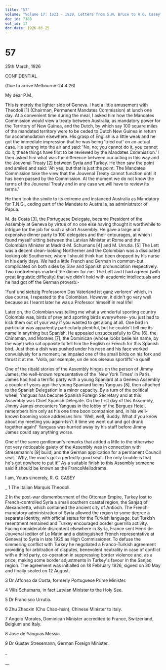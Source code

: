 ```yaml
---
title: "57"
volume: "Volume 17: 1923 - 1929, Letters from S.M. Bruce to R.G. Casey"
doc_id: 7188
vol_id: 17
doc_date: 1926-03-25
---
```


# 57

25th March, 1926

CONFIDENTIAL

(Due to arrive Melbourne-24.4.26)

My dear P.M.,

This is merely the lighter side of Geneva. I had a little amusement with Theodoli [1] (Chairman, Permanent Mandates Commission) at lunch one day. At a convenient time during the meal, I asked him how the Mandates Commission would view a treaty between Australia, as mandatory power for the Territory of New Guinea, and the Dutch, by which say 100 square miles of the mandated territory were to be ceded to Dutch New Guinea in return for accommodation elsewhere. His grasp of English is a little weak and he got the immediate impression that he was being 'tried out' on an actual case. He sprang into the air and said: 'No, no; you cannot do it, you cannot do it; these things have first to be reviewed by the Mandates Commission.' I then asked him what was the difference between our acting in this way and the Jouvenal Treaty [2] between Syria and Turkey. He then saw the point and smiled and said: 'Ah yes, but that is just the point. The Mandates Commission take the view that the Jouvenal Treaty cannot function until it has been passed by the Commission. At the moment we do not know the terms of the Jouvenal Treaty and in any case we will have to review its terms.'

He then took the simile to its extreme and instanced Australia as Mandatory for T.N.G., ceding part of the Mandate to Australia, as administrator of Papua.

M. da Costa [3], the Portuguese Delegate, became President of the Assembly at Geneva by virtue of no one else having thought it worthwhile to intrigue for the job for such a short Assembly. He gave a large and expensive dinner party to 100 delegates and their entourages, at which I found myself sitting between the Latvian Minister at Rome and the Colombian Minister at Madrid-M. Schumans [4] and M. Urrutia. [5] The Lett was a decent clean-looking Northerner and the Colombian was a dissipated looking old Southerner, whom I should think had been dropped by his nurse in his early days. We had a little French and German in common-but complicated on both sides by Slav and Spanish pronunciation respectively. Two contretemps marked the dinner for me. The Lett and I had agreed (with great linguistic difficulty) that we didn't hold with academic intellectuals and he had got off the German proverb:-

'Funf und siebzig Professoren Das Vaterland ist ganz verloren' which, in due course, I repeated to the Colombian. However, it didn't go very well because as I learnt later he was a Professor himself in real life!

Later on, the Colombian was telling me what a wonderful sporting country Colombia was, birds of prey and sporting birds everywhere- you just had to kick them out of your way if you wanted to get along at all. One bird in particular was apparently particularly plentiful, but he couldn't tell me its name in anything but Spanish. He appealed unsuccessfully to Chu [6], the Chinaman, and Morales [7], the Dominican (whose looks belie his name, by the way!) who sat opposite to tell him the English or French for this Spanish bird. Just then a dish was pushed under his nose and his face worked convulsively for a moment; he impaled one of the small birds on his fork and thrust it at me. 'Voila, par exemple, un de nos oiseaux sportiffs'-a quail!

One of the ribald stories of the Assembly hinges on the person of Jimmy James, the well-known representative of the 'New York Times' in Paris. James had had a terrific party with a young Spaniard at a Geneva Assembly a couple of years ago-the young Spaniard being Yanguas [8], then attached to the Spanish Delegation in a minor capacity. By a turn of the political wheel, Yanguas has become Spanish Foreign Secretary and at this Assembly was Chief Spanish Delegate. On the first day of this Assembly, Jimmy James encounters Yanguas in the lobby of the Bergues Hotel, remembers him only as his one time boon companion and, in his well-known booming voice addresses him: 'Well, well, Buddy. What d'you know about my meeting you again-Isn't it time we went out and got drunk together again!' Yanguas was hurried away by his staff before Jimmy James could say anything worse.

One of the same gentleman's remarks that added a little to the otherwise not very noticeable gaiety of the Assembly was in connection with Stresemann's [9] build, and the German application for a permanent Council seat. 'Why, the man's got a perfectly good seat. The only trouble is that he's got nowhere to put it!' As a suitable finish to this Assembly someone said it should be known as the FrancoMellodrama.

I am, Yours sincerely, R. G. CASEY 

_ 1 The Italian Marquis Theodoli.

2 In the post-war dismemberment of the Ottoman Empire, Turkey lost to French-controlled Syria a small southern coastal region, the Sanjaq of Alexandretta, which contained the ancient city of Antioch. The French mandatory administration of Syria allowed the region to some degree a separate identity, with official status for the Turkish language, but Turkish resentment remained and Turkey encouraged border guerrilla activity. Facing considerable discontent elsewhere in Syria, France sent Henri de Jouvenal (editor of Le Matin and a distinguished French representative at Geneva) to Syria in late 1925 as High Commissioner. To defuse the simmering conflict with Turkey he negotiated a Franco-Turkish agreement providing for arbitration of disputes, benevolent neutrality in case of conflict with a third party, co-operation in suppressing border violence and, as a price, making some border adjustments in Turkey's favour in the Sanjaq region. The agreement was initialled on 18 February 1926, signed on 30 May and finally sealed on 12 August.

3 Dr Affonso da Costa, formerly Portuguese Prime Minister.

4 Vilis Schumans, in fact Latvian Minister to the Holy See.

5 Dr Francisco Urrutia.

6 Zhu Zhaoxin (Chu Chao-hsin), Chinese Minister to Italy.

7 Angelo Morales, Dominican Minister accredited to France, Switzerland, Belgium and Italy.

8 Jose de Yanguas Messia.

9 Dr Gustav Stresemann, German Foreign Minister.

_

__
